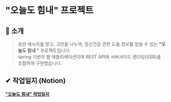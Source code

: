 # "오늘도 힘내" 프로젝트
## :mega: 소개
>응원 메시지를 받고, 고민을 나누며, 정신건강 관련 도움 정보를 얻을 수 있는 **"오늘도 힘내 "** 프로젝트입니다.  
>spring 기반의 웹 애플리케이션이며 REST API와 서버사이드 렌더링(SSR)를 조합하여 구현했습니다.

## ✔ 작업일지 (Notion)
**["오늘도 힘내" 작업일지](https://sweltering-diadem-a68.notion.site/18955b9ff8dd804a9f1bfff4d1151b0d?v=18955b9ff8dd81938aab000c0ebaebe2)**

